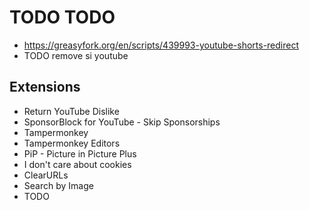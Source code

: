 # TODO TODO

- <https://greasyfork.org/en/scripts/439993-youtube-shorts-redirect>
- TODO remove si youtube

## Extensions

- Return YouTube Dislike
- SponsorBlock for YouTube - Skip Sponsorships
- Tampermonkey
- Tampermonkey Editors
- PiP - Picture in Picture Plus
- I don't care about cookies
- ClearURLs
- Search by Image
- TODO
